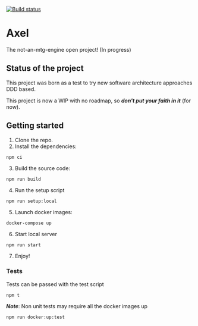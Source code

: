 [![Build status](https://github.com/notaphplover/axel/workflows/ci/badge.svg)](https://github.com/notaphplover/axel/workflows/ci/badge.svg)

# Axel

The not-an-mtg-engine open project! (In progress)

## Status of the project

This project was born as a test to try new software architecture approaches DDD based.

This project is now a WIP with no roadmap, so ***don't put your faith in it*** (for now).

## Getting started

1. Clone the repo.
2. Install the dependencies:

```
npm ci
```

3. Build the source code:

```
npm run build
```

4. Run the setup script

```
npm run setup:local
```

5. Launch docker images:

```
docker-compose up
```

6. Start local server

```
npm run start
```

7. Enjoy!

### Tests

Tests can be passed with the test script

```
npm t
```

***Note***: Non unit tests may require all the docker images up

```
npm run docker:up:test
```
